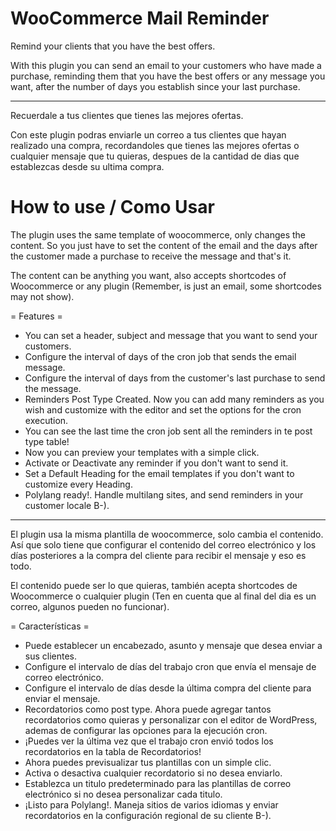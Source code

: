 # WooCommerce Mail Reminder

Remind your clients that you have the best offers.

With this plugin you can send an email to your customers who have made a purchase, reminding them that you have the best offers or any message you want, after the number of days you establish since your last purchase.

------------------------------

Recuerdale a tus clientes que tienes las mejores ofertas.

Con este plugin podras enviarle un correo a tus clientes que hayan realizado una compra, recordandoles que tienes las mejores ofertas o cualquier mensaje que tu quieras, despues de la cantidad de dias que establezcas desde su ultima compra.

# How to use / Como Usar

The plugin uses the same template of woocommerce, only changes the content. So you just have to set the content of the email and the days after the customer made a purchase to receive the message and that's it.

The content can be anything you want, also accepts shortcodes of Woocommerce or any plugin (Remember, is just an email, some shortcodes may not show).

= Features  =

* You can set a header, subject and message that you want to send your customers.
* Configure the interval of days of the cron job that sends the email message.
* Configure the interval of days from the customer's last purchase to send the message.
* Reminders Post Type Created. Now you can add many reminders as you wish and customize with the editor and set the options for the cron execution.
* You can see the last time the cron job sent all the reminders in te post type table!
* Now you can preview your templates with a simple click.
* Activate or Deactivate any reminder if you don't want to send it.
* Set a Default Heading for the email templates if you don't want to customize every Heading.
* Polylang ready!. Handle multilang sites, and send reminders in your customer locale B-).

-------------------------------

El plugin usa la misma plantilla de woocommerce, solo cambia el contenido. Así que solo tiene que configurar el contenido del correo electrónico y los días posteriores a la compra del cliente para recibir el mensaje y eso es todo.

El contenido puede ser lo que quieras, también acepta shortcodes de Woocommerce o cualquier plugin (Ten en cuenta que al final del dia es un correo, algunos pueden no funcionar).

= Características =

* Puede establecer un encabezado, asunto y mensaje que desea enviar a sus clientes.
* Configure el intervalo de días del trabajo cron que envía el mensaje de correo electrónico.
* Configure el intervalo de días desde la última compra del cliente para enviar el mensaje.
* Recordatorios como post type. Ahora puede agregar tantos recordatorios como quieras y personalizar con el editor de WordPress, ademas de  configurar las opciones para la ejecución cron.
* ¡Puedes ver la última vez que el trabajo cron envió todos los recordatorios en la tabla de Recordatorios!
* Ahora puedes previsualizar tus plantillas con un simple clic.
* Activa o desactiva cualquier recordatorio si no desea enviarlo.
* Establezca un titulo predeterminado para las plantillas de correo electrónico si no desea personalizar cada titulo.
* ¡Listo para Polylang!. Maneja sitios de varios idiomas y enviar recordatorios en la configuración regional de su cliente B-).
